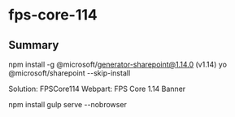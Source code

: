 # fps-core-114

## Summary
npm install -g @microsoft/generator-sharepoint@1.14.0 (v1.14)
yo @microsoft/sharepoint --skip-install

Solution:  FPSCore114
Webpart:  FPS Core 1.14 Banner

npm install
gulp serve --nobrowser